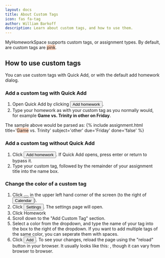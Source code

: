```yaml
---
layout: docs
title: About Custom Tags
icon: fas fa-tag
author: William Barkoff
description: Learn about custom tags, and how to use them.
---
```


MyHomeworkSpace supports custom tags, or assignment types. By default, are custom tags are <span class="tag" style="background-color: #ffd3bd">pink</span>.

## How to use custom tags
You can use custom tags with Quick Add, or with the default add homework dialog.

### Add a custom tag with Quick Add
1. Open Quick Add by clicking <button class="btn btn-sm btn-light"><i class="fa fa-plus-square"></i> Add homework</button>.
2. Type your homework as with your custom tag as you normally would, for example **Game vs. Trinity in other on Friday**.

The sample above would be parsed as:
{% include assignment.html title='<span class="tag" style="background-color: #ffd3bd">Game</span> vs. Trinity' subject='other' due='Friday' done='false' %}

### Add a custom tag without Quick Add
1. Click <button class="btn btn-sm btn-light"><i class="fa fa-plus-square"></i> Add homework</button>. If Quick Add opens, press enter or return to bypass it.
2. Type your custom tag, followed by the remainder of your assignment title into the name box.

### Change the color of a custom tag
1. Click <button class="btn btn-sm btn-light"><i class="fa fa-chevron-circle-down"></i></button> in the upper left hand corner of the screen (to the right of  <button class="btn btn-sm btn-light"><i class="fa fa-calendar"></i> Calendar</button>).
2. Click <button class="btn btn-sm btn-light"><i class="fa fa-cogs"></i> Settings</button>. The settings page will open.
3. Click <span class="text-primary">Homework</span>
4. Scroll down to the "Add Custom Tag" section.
5. Select a color from the dropdown, and type the name of your tag into the box to the right of the dropdown. If you want to add multiple tags of the same color, you can seperate them with spaces.
6. Click <button class="btn btn-sm btn-light">Add</button>. To see your changes, reload the page using the "reload" button in your browser. It usually looks like this: <i class="fas fa-redo"></i>, though it can vary from browser to browser.